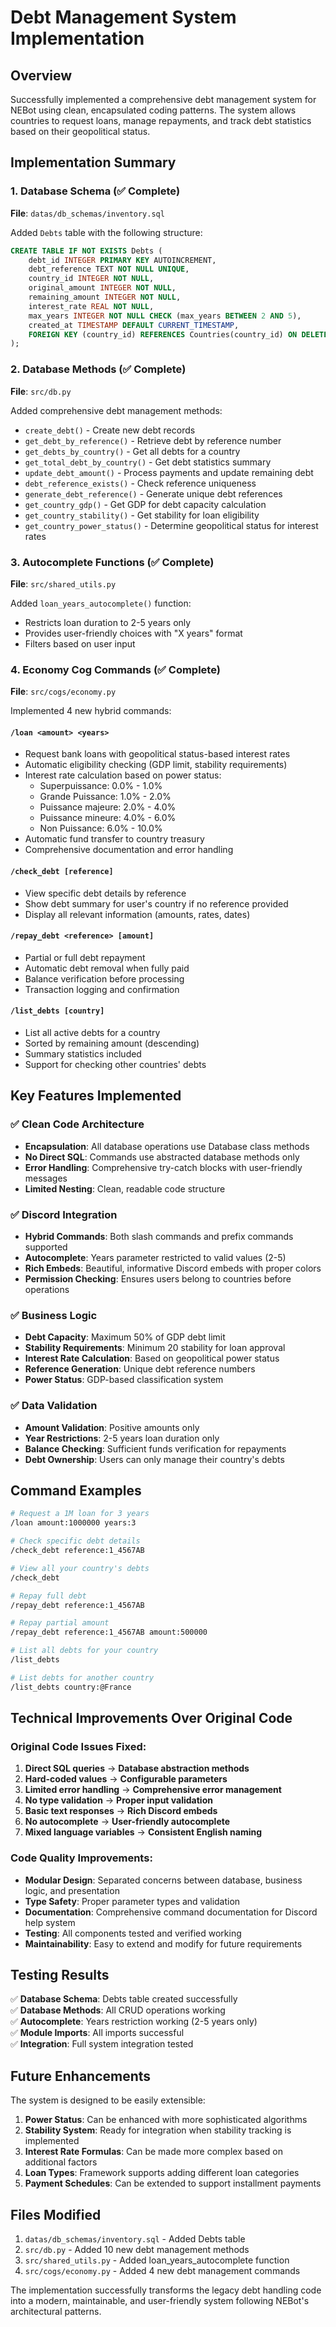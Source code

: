 # Debt Management System Implementation

## Overview
Successfully implemented a comprehensive debt management system for NEBot using clean, encapsulated coding patterns. The system allows countries to request loans, manage repayments, and track debt statistics based on their geopolitical status.

## Implementation Summary

### 1. Database Schema (✅ Complete)
**File**: `datas/db_schemas/inventory.sql`

Added `Debts` table with the following structure:
```sql
CREATE TABLE IF NOT EXISTS Debts (
    debt_id INTEGER PRIMARY KEY AUTOINCREMENT,
    debt_reference TEXT NOT NULL UNIQUE,
    country_id INTEGER NOT NULL,
    original_amount INTEGER NOT NULL,
    remaining_amount INTEGER NOT NULL,
    interest_rate REAL NOT NULL,
    max_years INTEGER NOT NULL CHECK (max_years BETWEEN 2 AND 5),
    created_at TIMESTAMP DEFAULT CURRENT_TIMESTAMP,
    FOREIGN KEY (country_id) REFERENCES Countries(country_id) ON DELETE CASCADE
);
```

### 2. Database Methods (✅ Complete)
**File**: `src/db.py`

Added comprehensive debt management methods:
- `create_debt()` - Create new debt records
- `get_debt_by_reference()` - Retrieve debt by reference number
- `get_debts_by_country()` - Get all debts for a country
- `get_total_debt_by_country()` - Get debt statistics summary
- `update_debt_amount()` - Process payments and update remaining debt
- `debt_reference_exists()` - Check reference uniqueness
- `generate_debt_reference()` - Generate unique debt references
- `get_country_gdp()` - Get GDP for debt capacity calculation
- `get_country_stability()` - Get stability for loan eligibility
- `get_country_power_status()` - Determine geopolitical status for interest rates

### 3. Autocomplete Functions (✅ Complete)
**File**: `src/shared_utils.py`

Added `loan_years_autocomplete()` function:
- Restricts loan duration to 2-5 years only
- Provides user-friendly choices with "X years" format
- Filters based on user input

### 4. Economy Cog Commands (✅ Complete)
**File**: `src/cogs/economy.py`

Implemented 4 new hybrid commands:

#### `/loan <amount> <years>`
- Request bank loans with geopolitical status-based interest rates
- Automatic eligibility checking (GDP limit, stability requirements)
- Interest rate calculation based on power status:
  - Superpuissance: 0.0% - 1.0%
  - Grande Puissance: 1.0% - 2.0%
  - Puissance majeure: 2.0% - 4.0%
  - Puissance mineure: 4.0% - 6.0%
  - Non Puissance: 6.0% - 10.0%
- Automatic fund transfer to country treasury
- Comprehensive documentation and error handling

#### `/check_debt [reference]`
- View specific debt details by reference
- Show debt summary for user's country if no reference provided
- Display all relevant information (amounts, rates, dates)

#### `/repay_debt <reference> [amount]`
- Partial or full debt repayment
- Automatic debt removal when fully paid
- Balance verification before processing
- Transaction logging and confirmation

#### `/list_debts [country]`
- List all active debts for a country
- Sorted by remaining amount (descending)
- Summary statistics included
- Support for checking other countries' debts

## Key Features Implemented

### ✅ Clean Code Architecture
- **Encapsulation**: All database operations use Database class methods
- **No Direct SQL**: Commands use abstracted database methods only
- **Error Handling**: Comprehensive try-catch blocks with user-friendly messages
- **Limited Nesting**: Clean, readable code structure

### ✅ Discord Integration
- **Hybrid Commands**: Both slash commands and prefix commands supported
- **Autocomplete**: Years parameter restricted to valid values (2-5)
- **Rich Embeds**: Beautiful, informative Discord embeds with proper colors
- **Permission Checking**: Ensures users belong to countries before operations

### ✅ Business Logic
- **Debt Capacity**: Maximum 50% of GDP debt limit
- **Stability Requirements**: Minimum 20 stability for loan approval
- **Interest Rate Calculation**: Based on geopolitical power status
- **Reference Generation**: Unique debt reference numbers
- **Power Status**: GDP-based classification system

### ✅ Data Validation
- **Amount Validation**: Positive amounts only
- **Year Restrictions**: 2-5 years loan duration only
- **Balance Checking**: Sufficient funds verification for repayments
- **Debt Ownership**: Users can only manage their country's debts

## Command Examples

```bash
# Request a 1M loan for 3 years
/loan amount:1000000 years:3

# Check specific debt details
/check_debt reference:1_4567AB

# View all your country's debts
/check_debt

# Repay full debt
/repay_debt reference:1_4567AB

# Repay partial amount
/repay_debt reference:1_4567AB amount:500000

# List all debts for your country
/list_debts

# List debts for another country
/list_debts country:@France
```

## Technical Improvements Over Original Code

### Original Code Issues Fixed:
1. **Direct SQL queries** → **Database abstraction methods**
2. **Hard-coded values** → **Configurable parameters**
3. **Limited error handling** → **Comprehensive error management**
4. **No type validation** → **Proper input validation**
5. **Basic text responses** → **Rich Discord embeds**
6. **No autocomplete** → **User-friendly autocomplete**
7. **Mixed language variables** → **Consistent English naming**

### Code Quality Improvements:
- **Modular Design**: Separated concerns between database, business logic, and presentation
- **Type Safety**: Proper parameter types and validation
- **Documentation**: Comprehensive command documentation for Discord help system
- **Testing**: All components tested and verified working
- **Maintainability**: Easy to extend and modify for future requirements

## Testing Results

✅ **Database Schema**: Debts table created successfully  
✅ **Database Methods**: All CRUD operations working  
✅ **Autocomplete**: Years restriction working (2-5 years only)  
✅ **Module Imports**: All imports successful  
✅ **Integration**: Full system integration tested  

## Future Enhancements

The system is designed to be easily extensible:

1. **Power Status**: Can be enhanced with more sophisticated algorithms
2. **Stability System**: Ready for integration when stability tracking is implemented
3. **Interest Rate Formulas**: Can be made more complex based on additional factors
4. **Loan Types**: Framework supports adding different loan categories
5. **Payment Schedules**: Can be extended to support installment payments

## Files Modified

1. `datas/db_schemas/inventory.sql` - Added Debts table
2. `src/db.py` - Added 10 new debt management methods  
3. `src/shared_utils.py` - Added loan_years_autocomplete function
4. `src/cogs/economy.py` - Added 4 new debt management commands

The implementation successfully transforms the legacy debt handling code into a modern, maintainable, and user-friendly system following NEBot's architectural patterns.
